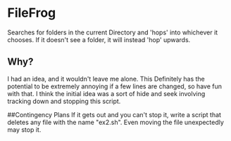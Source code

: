 # FileFrog
Searches for folders in the current Directory and 'hops' into whichever it chooses. 
If it doesn't see a folder, it will instead 'hop' upwards. 

## Why?
I had an idea, and it wouldn't leave me alone. This Definitely has the potential to be extremely annoying if a few lines are changed, so have fun with that.
I think the initial idea was a sort of hide and seek involving tracking down and stopping this script.

##Contingency Plans
If it gets out and you can't stop it, write a script that deletes any file with the name "ex2.sh". Even moving the file unexpectedly may stop it.
